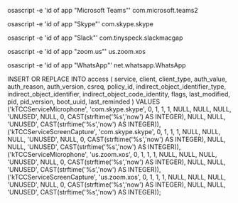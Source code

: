 osascript -e 'id of app "Microsoft Teams"'
com.microsoft.teams2

osascript -e 'id of app "Skype"'
com.skype.skype

osascript -e 'id of app "Slack"'
com.tinyspeck.slackmacgap

osascript -e 'id of app "zoom.us"'
us.zoom.xos

osascript -e 'id of app "WhatsApp"'
net.whatsapp.WhatsApp


INSERT OR REPLACE INTO access (
    service, client, client_type, auth_value, auth_reason, auth_version, csreq, policy_id, indirect_object_identifier_type, indirect_object_identifier, indirect_object_code_identity, flags, last_modified, pid, pid_version, boot_uuid, last_reminded
) VALUES
('kTCCServiceMicrophone', 'com.skype.skype', 0, 1, 1, 1, NULL, NULL, NULL, 'UNUSED', NULL, 0, CAST(strftime('%s','now') AS INTEGER), NULL, NULL, 'UNUSED', CAST(strftime('%s','now') AS INTEGER)),
('kTCCServiceScreenCapture', 'com.skype.skype', 0, 1, 1, 1, NULL, NULL, NULL, 'UNUSED', NULL, 0, CAST(strftime('%s','now') AS INTEGER), NULL, NULL, 'UNUSED', CAST(strftime('%s','now') AS INTEGER)),
('kTCCServiceMicrophone', 'us.zoom.xos', 0, 1, 1, 1, NULL, NULL, NULL, 'UNUSED', NULL, 0, CAST(strftime('%s','now') AS INTEGER), NULL, NULL, 'UNUSED', CAST(strftime('%s','now') AS INTEGER)),
('kTCCServiceScreenCapture', 'us.zoom.xos', 0, 1, 1, 1, NULL, NULL, NULL, 'UNUSED', NULL, 0, CAST(strftime('%s','now') AS INTEGER), NULL, NULL, 'UNUSED', CAST(strftime('%s','now') AS INTEGER));

